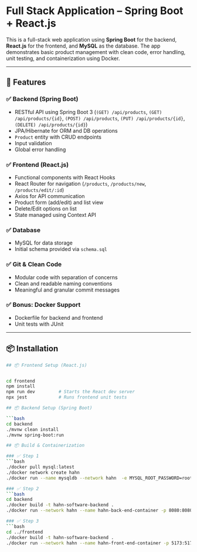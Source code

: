 # Full Stack Application – Spring Boot + React.js

This is a full-stack web application using **Spring Boot** for the backend, **React.js** for the frontend, and **MySQL** as the database. The app demonstrates basic product management with clean code, error handling, unit testing, and containerization using Docker.

---

## 🚀 Features

### ✅ Backend (Spring Boot)
- RESTful API using Spring Boot 3 (`(GET) /api/products`, `(GET) /api/products/{id}`, `(POST) /api/products`, `(PUT) /api/products/{id}`, `(DELETE) /api/products/{id}`)
- JPA/Hibernate for ORM and DB operations
- `Product` entity with CRUD endpoints
- Input validation
- Global error handling

### ✅ Frontend (React.js)
- Functional components with React Hooks
- React Router for navigation (`/products`, `/products/new`, `/products/edit/:id`)
- Axios for API communication
- Product form (add/edit) and list view
- Delete/Edit options on list
- State managed using Context API

### ✅ Database
- MySQL for data storage
- Initial schema provided via `schema.sql`

### ✅ Git & Clean Code
- Modular code with separation of concerns
- Clean and readable naming conventions
- Meaningful and granular commit messages

### ✅ Bonus: Docker Support
- Dockerfile for backend and frontend
- Unit tests with JUnit

---
## 📦 Installation

```bash
## 📦 Frontend Setup (React.js)


cd frontend
npm install
npm run dev         # Starts the React dev server
npx jest            # Runs frontend unit tests

## 📦 Backend Setup (Spring Boot)

```bash
cd backend
./mvnw clean install
./mvnw spring-boot:run

## 📦 Build & Containerization

### ✅ Step 1
```bash
./docker pull mysql:latest
./docker network create hahn
./docker run --name mysqldb --network hahn  -e MYSQL_ROOT_PASSWORD=root  -e MYSQL_DATABASE=hahn_software  -d mysql:latest

### ✅ Step 2
```bash
cd backend
./docker build -t hahn-software-backend .
./docker run --network hahn --name hahn-back-end-container -p 8080:8080 -d hahn-software-backend

### ✅ Step 3
```bash
cd ../frontend
./docker build -t hahn-software-backend .
./docker run --network hahn --name hahn-front-end-container -p 5173:5173 -d hahn-software-backend